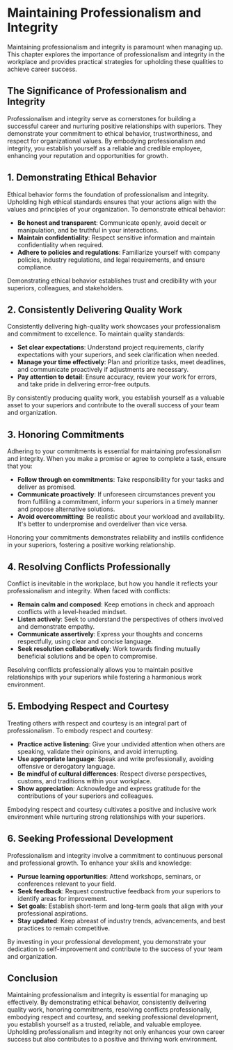Maintaining Professionalism and Integrity
====================================================

Maintaining professionalism and integrity is paramount when managing up. This chapter explores the importance of professionalism and integrity in the workplace and provides practical strategies for upholding these qualities to achieve career success.

**The Significance of Professionalism and Integrity**
-----------------------------------------------------

Professionalism and integrity serve as cornerstones for building a successful career and nurturing positive relationships with superiors. They demonstrate your commitment to ethical behavior, trustworthiness, and respect for organizational values. By embodying professionalism and integrity, you establish yourself as a reliable and credible employee, enhancing your reputation and opportunities for growth.

**1. Demonstrating Ethical Behavior**
-------------------------------------

Ethical behavior forms the foundation of professionalism and integrity. Upholding high ethical standards ensures that your actions align with the values and principles of your organization. To demonstrate ethical behavior:

* **Be honest and transparent**: Communicate openly, avoid deceit or manipulation, and be truthful in your interactions.
* **Maintain confidentiality**: Respect sensitive information and maintain confidentiality when required.
* **Adhere to policies and regulations**: Familiarize yourself with company policies, industry regulations, and legal requirements, and ensure compliance.

Demonstrating ethical behavior establishes trust and credibility with your superiors, colleagues, and stakeholders.

**2. Consistently Delivering Quality Work**
-------------------------------------------

Consistently delivering high-quality work showcases your professionalism and commitment to excellence. To maintain quality standards:

* **Set clear expectations**: Understand project requirements, clarify expectations with your superiors, and seek clarification when needed.
* **Manage your time effectively**: Plan and prioritize tasks, meet deadlines, and communicate proactively if adjustments are necessary.
* **Pay attention to detail**: Ensure accuracy, review your work for errors, and take pride in delivering error-free outputs.

By consistently producing quality work, you establish yourself as a valuable asset to your superiors and contribute to the overall success of your team and organization.

**3. Honoring Commitments**
---------------------------

Adhering to your commitments is essential for maintaining professionalism and integrity. When you make a promise or agree to complete a task, ensure that you:

* **Follow through on commitments**: Take responsibility for your tasks and deliver as promised.
* **Communicate proactively**: If unforeseen circumstances prevent you from fulfilling a commitment, inform your superiors in a timely manner and propose alternative solutions.
* **Avoid overcommitting**: Be realistic about your workload and availability. It's better to underpromise and overdeliver than vice versa.

Honoring your commitments demonstrates reliability and instills confidence in your superiors, fostering a positive working relationship.

**4. Resolving Conflicts Professionally**
-----------------------------------------

Conflict is inevitable in the workplace, but how you handle it reflects your professionalism and integrity. When faced with conflicts:

* **Remain calm and composed**: Keep emotions in check and approach conflicts with a level-headed mindset.
* **Listen actively**: Seek to understand the perspectives of others involved and demonstrate empathy.
* **Communicate assertively**: Express your thoughts and concerns respectfully, using clear and concise language.
* **Seek resolution collaboratively**: Work towards finding mutually beneficial solutions and be open to compromise.

Resolving conflicts professionally allows you to maintain positive relationships with your superiors while fostering a harmonious work environment.

**5. Embodying Respect and Courtesy**
-------------------------------------

Treating others with respect and courtesy is an integral part of professionalism. To embody respect and courtesy:

* **Practice active listening**: Give your undivided attention when others are speaking, validate their opinions, and avoid interrupting.
* **Use appropriate language**: Speak and write professionally, avoiding offensive or derogatory language.
* **Be mindful of cultural differences**: Respect diverse perspectives, customs, and traditions within your workplace.
* **Show appreciation**: Acknowledge and express gratitude for the contributions of your superiors and colleagues.

Embodying respect and courtesy cultivates a positive and inclusive work environment while nurturing strong relationships with your superiors.

**6. Seeking Professional Development**
---------------------------------------

Professionalism and integrity involve a commitment to continuous personal and professional growth. To enhance your skills and knowledge:

* **Pursue learning opportunities**: Attend workshops, seminars, or conferences relevant to your field.
* **Seek feedback**: Request constructive feedback from your superiors to identify areas for improvement.
* **Set goals**: Establish short-term and long-term goals that align with your professional aspirations.
* **Stay updated**: Keep abreast of industry trends, advancements, and best practices to remain competitive.

By investing in your professional development, you demonstrate your dedication to self-improvement and contribute to the success of your team and organization.

**Conclusion**
--------------

Maintaining professionalism and integrity is essential for managing up effectively. By demonstrating ethical behavior, consistently delivering quality work, honoring commitments, resolving conflicts professionally, embodying respect and courtesy, and seeking professional development, you establish yourself as a trusted, reliable, and valuable employee. Upholding professionalism and integrity not only enhances your own career success but also contributes to a positive and thriving work environment.
